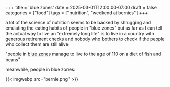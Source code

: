 +++
title = 'blue zones'
date = 2025-03-01T12:00:00-07:00
draft = false
categories = ["food"]
tags = ["nutrition", "weekend at bernies"]
+++

a lot of the science of nutrition seems to be backed by shrugging and emulating the eating habits of people in "blue zones" but as far as I can tell the actual way to live an "extremely long life" is to live in a country with generous retirement checks and nobody who bothers to check if the people who collect them are still alive

"people in [blue zones](https://www.ucl.ac.uk/ioe/news/2024/sep/ucl-demographers-work-debunking-blue-zone-regions-exceptional-lifespans-wins-ig-nobel-prize)
manage to live to the age of 110 on a diet of fish and beans"

meanwhile, people in blue zones:

{{< imgwebp src="bernie.png" >}}
